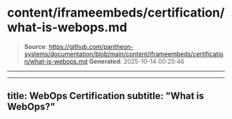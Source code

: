 # content/iframeembeds/certification/what-is-webops.md

> **Source**: https://github.com/pantheon-systems/documentation/blob/main/content/iframeembeds/certification/what-is-webops.md
> **Generated**: 2025-10-14 00:25:46

---

---
title: WebOps Certification
subtitle: "What is WebOps?"
---

<Partial file="certification-guide/what-is-webops.md" />
